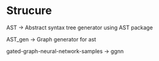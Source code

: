 # Strucure

AST -> Abstract syntax tree generator using AST package

AST_gen -> Graph generator for ast

gated-graph-neural-network-samples -> ggnn